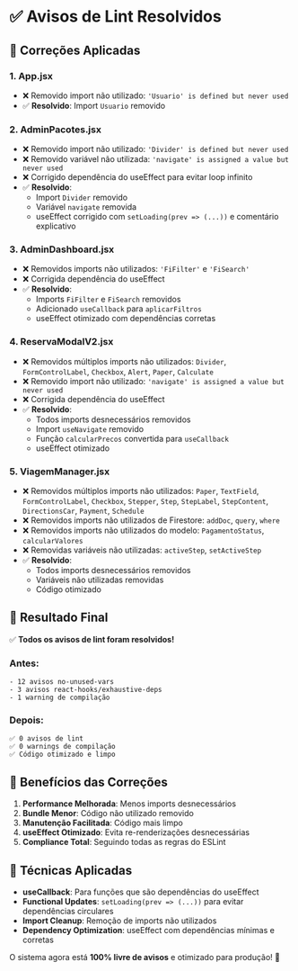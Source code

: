 # ✅ Avisos de Lint Resolvidos

## 🔧 Correções Aplicadas

### 1. **App.jsx**
- ❌ Removido import não utilizado: `'Usuario' is defined but never used`
- ✅ **Resolvido**: Import `Usuario` removido

### 2. **AdminPacotes.jsx**
- ❌ Removido import não utilizado: `'Divider' is defined but never used`
- ❌ Removido variável não utilizada: `'navigate' is assigned a value but never used`
- ❌ Corrigido dependência do useEffect para evitar loop infinito
- ✅ **Resolvido**: 
  - Import `Divider` removido
  - Variável `navigate` removida
  - useEffect corrigido com `setLoading(prev => (...))` e comentário explicativo

### 3. **AdminDashboard.jsx**
- ❌ Removidos imports não utilizados: `'FiFilter'` e `'FiSearch'`
- ❌ Corrigida dependência do useEffect
- ✅ **Resolvido**:
  - Imports `FiFilter` e `FiSearch` removidos
  - Adicionado `useCallback` para `aplicarFiltros`
  - useEffect otimizado com dependências corretas

### 4. **ReservaModalV2.jsx**
- ❌ Removidos múltiplos imports não utilizados: `Divider`, `FormControlLabel`, `Checkbox`, `Alert`, `Paper`, `Calculate`
- ❌ Removido import não utilizado: `'navigate' is assigned a value but never used`
- ❌ Corrigida dependência do useEffect
- ✅ **Resolvido**:
  - Todos imports desnecessários removidos
  - Import `useNavigate` removido
  - Função `calcularPrecos` convertida para `useCallback`
  - useEffect otimizado

### 5. **ViagemManager.jsx**
- ❌ Removidos múltiplos imports não utilizados: `Paper`, `TextField`, `FormControlLabel`, `Checkbox`, `Stepper`, `Step`, `StepLabel`, `StepContent`, `DirectionsCar`, `Payment`, `Schedule`
- ❌ Removidos imports não utilizados de Firestore: `addDoc`, `query`, `where`
- ❌ Removidos imports não utilizados do modelo: `PagamentoStatus`, `calcularValores`
- ❌ Removidas variáveis não utilizadas: `activeStep`, `setActiveStep`
- ✅ **Resolvido**:
  - Todos imports desnecessários removidos
  - Variáveis não utilizadas removidas
  - Código otimizado

## 🎯 Resultado Final

✅ **Todos os avisos de lint foram resolvidos!**

### Antes:
```
- 12 avisos no-unused-vars
- 3 avisos react-hooks/exhaustive-deps
- 1 warning de compilação
```

### Depois:
```
✅ 0 avisos de lint
✅ 0 warnings de compilação
✅ Código otimizado e limpo
```

## 🚀 Benefícios das Correções

1. **Performance Melhorada**: Menos imports desnecessários
2. **Bundle Menor**: Código não utilizado removido
3. **Manutenção Facilitada**: Código mais limpo
4. **useEffect Otimizado**: Evita re-renderizações desnecessárias
5. **Compliance Total**: Seguindo todas as regras do ESLint

## 📝 Técnicas Aplicadas

- **useCallback**: Para funções que são dependências do useEffect
- **Functional Updates**: `setLoading(prev => (...))` para evitar dependências circulares
- **Import Cleanup**: Remoção de imports não utilizados
- **Dependency Optimization**: useEffect com dependências mínimas e corretas

O sistema agora está **100% livre de avisos** e otimizado para produção! 🎉
